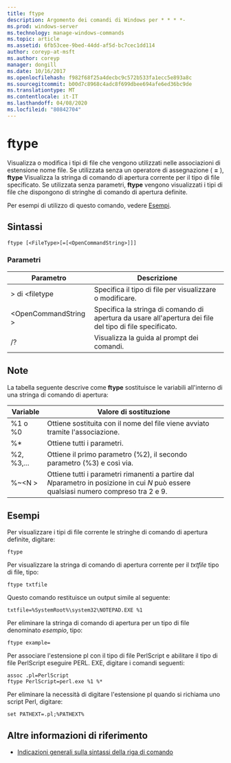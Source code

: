 ```yaml
---
title: ftype
description: Argomento dei comandi di Windows per * * * *-
ms.prod: windows-server
ms.technology: manage-windows-commands
ms.topic: article
ms.assetid: 6fb53cee-9bed-44dd-af5d-bc7cec1dd114
author: coreyp-at-msft
ms.author: coreyp
manager: dongill
ms.date: 10/16/2017
ms.openlocfilehash: f982f68f25a4decbc9c572b533fa1ecc5e893a8c
ms.sourcegitcommit: b00d7c8968c4adc8f699dbee694afe6ed36bc9de
ms.translationtype: MT
ms.contentlocale: it-IT
ms.lasthandoff: 04/08/2020
ms.locfileid: "80842704"
---
```

# <a name="ftype"></a>ftype



Visualizza o modifica i tipi di file che vengono utilizzati nelle associazioni di estensione nome file. Se utilizzata senza un operatore di assegnazione ( **=** ), **ftype** Visualizza la stringa di comando di apertura corrente per il tipo di file specificato. Se utilizzata senza parametri, **ftype** vengono visualizzati i tipi di file che dispongono di stringhe di comando di apertura definite.

Per esempi di utilizzo di questo comando, vedere [Esempi](#BKMK_examples).

## <a name="syntax"></a>Sintassi

```
ftype [<FileType>[=[<OpenCommandString>]]]
```

### <a name="parameters"></a>Parametri

|Parametro|Descrizione|
|---------|-----------|
|> di \<filetype|Specifica il tipo di file per visualizzare o modificare.|
|\<OpenCommandString >|Specifica la stringa di comando di apertura da usare all'apertura dei file del tipo di file specificato.|
|/?|Visualizza la guida al prompt dei comandi.|

## <a name="remarks"></a>Note

La tabella seguente descrive come **ftype** sostituisce le variabili all'interno di una stringa di comando di apertura:

|Variable|Valore di sostituzione|
|--------|-----------------|
|%1 o %0|Ottiene sostituita con il nome del file viene avviato tramite l'associazione.|
|%*|Ottiene tutti i parametri.|
|%2, %3,...|Ottiene il primo parametro (%2), il secondo parametro (%3) e così via.|
|%~\<N >|Ottiene tutti i parametri rimanenti a partire dal *N*parametro in posizione in cui *N* può essere qualsiasi numero compreso tra 2 e 9.|

## <a name="examples"></a><a name=BKMK_examples></a>Esempi

Per visualizzare i tipi di file corrente le stringhe di comando di apertura definite, digitare:
```
ftype
```
Per visualizzare la stringa di comando di apertura corrente per il *txtfile* tipo di file, tipo:
```
ftype txtfile
```
Questo comando restituisce un output simile al seguente:
```
txtfile=%SystemRoot%\system32\NOTEPAD.EXE %1
```
Per eliminare la stringa di comando di apertura per un tipo di file denominato *esempio*, tipo:
```
ftype example=
```
Per associare l'estensione pl con il tipo di file PerlScript e abilitare il tipo di file PerlScript eseguire PERL. EXE, digitare i comandi seguenti:
```
assoc .pl=PerlScript 
ftype PerlScript=perl.exe %1 %*
```
Per eliminare la necessità di digitare l'estensione pl quando si richiama uno script Perl, digitare:
```
set PATHEXT=.pl;%PATHEXT%
```

## <a name="additional-references"></a>Altre informazioni di riferimento

- [Indicazioni generali sulla sintassi della riga di comando](command-line-syntax-key.md)